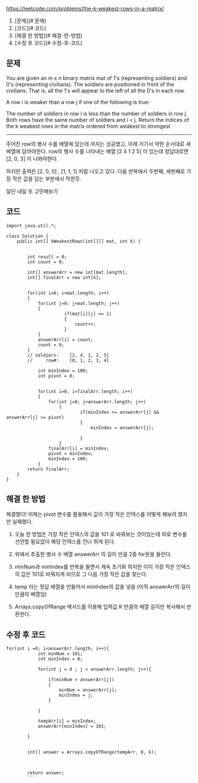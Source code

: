https://leetcode.com/problems/the-k-weakest-rows-in-a-matrix/

1. [문제](# 문제)
2. [코드](# 코드)
3. [해결 한 방법](# 해결-한-방법)
5. [수정 후 코드](# 수정-후-코드)

## 문제 

You are given an m x n binary matrix mat of 1's (representing soldiers) and 0's (representing civilians). The soldiers are positioned in front of the civilians. That is, all the 1's will appear to the left of all the 0's in each row.

A row i is weaker than a row j if one of the following is true:

The number of soldiers in row i is less than the number of soldiers in row j.
Both rows have the same number of soldiers and i < j.
Return the indices of the k weakest rows in the matrix ordered from weakest to strongest



---

주어진 row의 병사 수를 배열에 담는데 까지는 성공했고, 이제 거기서 약한 순서대로 새 배열에 담아야한다.
row의 병사 수를 나타내는 배열 [2 4 1 2 5] 이 있는데 정답대로면 [2, 0, 3] 이 나와야한다.

하지만 출력은 [2, 0, 0] , [1, 1, 1] 처럼 나오고 있다. 다음 반복에서 두번째, 세번째로 가장 작은 값을 담는 부분에서 막힌듯.

일단 내일 또 고민해보기 


## 코드 

```
import java.util.*;

class Solution {
    public int[] kWeakestRows(int[][] mat, int k) {
        
        
        int result = 0;
        int count = 0;
        
        int[] answerArr = new int[mat.length];
        int[] finalArr = new int[k];
  
        
        for(int i=0; i<mat.length; i++)  
        {
            for(int j=0; j<mat.length; j++)
            {
                      if(mat[i][j] == 1)
                      {
                          count++; 
                      }
            } 
            answerArr[i] = count; 
            count = 0;
        }
        // soldiers:    [2, 4, 1, 2, 5]
        //     row#:    [0, 1, 2, 3, 4]
            
            int minIndex = 100;
            int pivot = 0;
        
        
            for(int i=0; i<finalArr.length; i++)
            {
                for(int j=0; j<answerArr.length; j++)
                    {
                            if(minIndex >= answerArr[j] && answerArr[j] >= pivot)
                            {
                                minIndex = answerArr[j];
                                
                            }        
                    }
                finalArr[i] = minIndex;
                pivot = minIndex;
                minIndex = 100;
            }
        return finalArr;
    }
}
```
## 해결 한 방법
해결했다! 어제는 pivot 변수를 활용해서 값이 가장 작은 인덱스를 어떻게 해보려 했지만 실패했다.

1.    오늘 한 방법은 가장 작은 인덱스의 값을 101 로 바꿔보는 것이었는데 따로 변수를 선언할 필요없이 해당 인덱스를 건너 뛰게 된다.


2.    위에서 추출한 병사 수 배열 answerArr 의 길이 만큼 2중 for문을 돌린다. 


3.    minNum과 minIndex를 반복을 돌면서 계속 초기화 하지만 이미 가장 작은 인덱스의 값은 101로 바꿔지게 되므로 그 다음 가장 작은 값을 찾는다. 


4.    temp 라는 정답 배열을 만들어서 minIndex의 값을 넣음 (아직 answerArr의 길이만큼의 배열임) 


5.    Arrays.copyOfRange 메서드를 이용해 입력값 K 만큼의 배열 길이만 복사해서 반환한다. 





## 수정 후 코드
```
for(int i =0; i<answerArr.length; i++){
            int minNum = 101;
            int minIndex = 0;
            
            for(int j = 0 ; j < answerArr.length; j++){
                
                if(minNum > answerArr[j])
                {
                    minNum = answerArr[j];
                    minIndex = j;
                }
                
            }
            
            tempArr[i] = minIndex;
            answerArr[minIndex] = 101;

        }

        
        int[] answer = Arrays.copyOfRange(tempArr, 0, k);
        

        
        return answer;
        ```      
